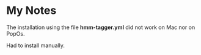 # My Notes

The installation using the file **hmm-tagger.yml** did not work on Mac
nor on PopOs.

Had to install manually.
